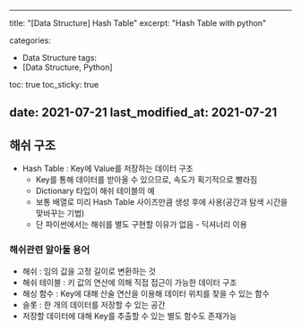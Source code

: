  ---
title:  "[Data Structure] Hash Table"
excerpt: "Hash Table with python"

categories:
  - Data Structure
tags:
  - [Data Structure, Python]

toc: true
toc_sticky: true
 
date: 2021-07-21
last_modified_at: 2021-07-21
---
 ## 해쉬 구조
 - Hash Table : Key에 Value를 저장하는 데이터 구조
    - Key를 통해 데이터를 받아올 수 있으므로, 속도가 획기적으로 빨라짐
    - Dictionary 타입이 해쉬 테이블의 예
    - 보통 배열로 미리 Hash Table 사이즈만큼 생성 후에 사용(공간과 탐색 시간을 맞바꾸는 기법)
    - 단 파이썬에서는 해쉬를 별도 구현할 이유가 없음 - 딕셔너리 이용

### 해쉬관련 알아둘 용어
- 해쉬 : 임의 값을 고정 길이로 변환하는 것
- 해쉬 테이블 : 키 값의 연산에 의해 직접 접근이 가능한 데이터 구조
- 해싱 함수 : Key에 대해 산술 연산을 이용해 데이터 위치를 찾을 수 있는 함수
- 슬롯 : 한 개의 데이터를 저장할 수 있는 공간
- 저장할 데이터에 대해 Key를 추출할 수 있는 별도 함수도 존재가능
```python
```

```python
```

```python
```

```python
```

